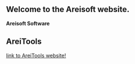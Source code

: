 ## Welcome to the Areisoft website.

**Areisoft Software**

## AreiTools
[link to AreiTools website!](http://areitools.cf)

